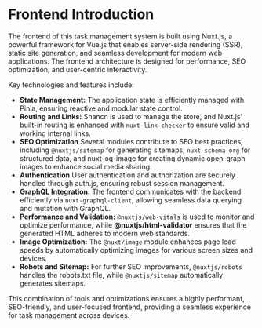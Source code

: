 # Frontend Introduction

The frontend of this task management system is built using Nuxt.js, a powerful framework for Vue.js that enables server-side rendering (SSR), static site generation, and seamless development for modern web applications. The frontend architecture is designed for performance, SEO optimization, and user-centric interactivity.

Key technologies and features include:

- **State Management:** The application state is efficiently managed with Pinia, ensuring reactive and modular state control.
- **Routing and Links:** Shancn is used to manage the store, and Nuxt.js' built-in routing is enhanced with `nuxt-link-checker` to ensure valid and working internal links.
- **SEO Optimization** Several modules contribute to SEO best practices, including `@nuxtjs/sitemap` for generating sitemaps, `nuxt-schema-org` for structured data, and nuxt-og-image for creating dynamic open-graph images to enhance social media sharing.
- **Authentication** User authentication and authorization are securely handled through auth.js, ensuring robust session management.
- **GraphQL Integration:** The frontend communicates with the backend efficiently via `nuxt-graphql-client`, allowing seamless data querying and mutation with GraphQL.
- **Performance and Validation:** `@nuxtjs/web-vitals` is used to monitor and optimize performance, while **@nuxtjs/html-validator** ensures that the generated HTML adheres to modern web standards.
- **Image Optimization:** The `@nuxt/image` module enhances page load speeds by automatically optimizing images for various screen sizes and devices.
- **Robots and Sitemap:** For further SEO improvements, `@nuxtjs/robots` handles the robots.txt file, while `@nuxtjs/sitemap`
  automatically generates sitemaps.

This combination of tools and optimizations ensures a highly performant, SEO-friendly, and user-focused frontend, providing a seamless experience for task management across devices.
